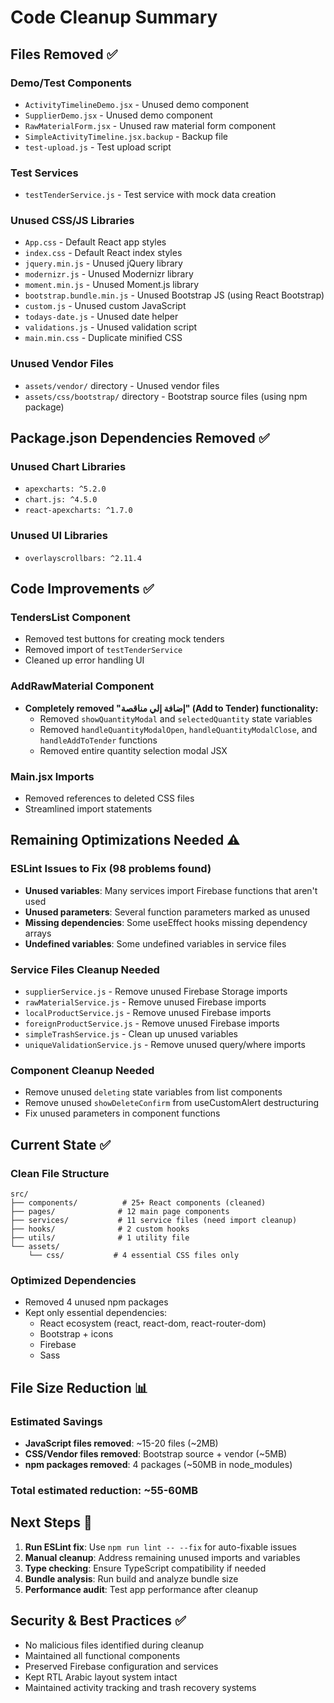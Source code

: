 # Code Cleanup Summary

## Files Removed ✅

### Demo/Test Components
- `ActivityTimelineDemo.jsx` - Unused demo component
- `SupplierDemo.jsx` - Unused demo component  
- `RawMaterialForm.jsx` - Unused raw material form component
- `SimpleActivityTimeline.jsx.backup` - Backup file
- `test-upload.js` - Test upload script

### Test Services
- `testTenderService.js` - Test service with mock data creation

### Unused CSS/JS Libraries
- `App.css` - Default React app styles
- `index.css` - Default React index styles  
- `jquery.min.js` - Unused jQuery library
- `modernizr.js` - Unused Modernizr library
- `moment.min.js` - Unused Moment.js library
- `bootstrap.bundle.min.js` - Unused Bootstrap JS (using React Bootstrap)
- `custom.js` - Unused custom JavaScript
- `todays-date.js` - Unused date helper
- `validations.js` - Unused validation script
- `main.min.css` - Duplicate minified CSS

### Unused Vendor Files
- `assets/vendor/` directory - Unused vendor files
- `assets/css/bootstrap/` directory - Bootstrap source files (using npm package)

## Package.json Dependencies Removed ✅

### Unused Chart Libraries
- `apexcharts: ^5.2.0`
- `chart.js: ^4.5.0` 
- `react-apexcharts: ^1.7.0`

### Unused UI Libraries
- `overlayscrollbars: ^2.11.4`

## Code Improvements ✅

### TendersList Component
- Removed test buttons for creating mock tenders
- Removed import of `testTenderService`
- Cleaned up error handling UI

### AddRawMaterial Component
- **Completely removed "إضافة إلي مناقصة" (Add to Tender) functionality:**
  - Removed `showQuantityModal` and `selectedQuantity` state variables
  - Removed `handleQuantityModalOpen`, `handleQuantityModalClose`, and `handleAddToTender` functions
  - Removed entire quantity selection modal JSX

### Main.jsx Imports
- Removed references to deleted CSS files
- Streamlined import statements

## Remaining Optimizations Needed ⚠️

### ESLint Issues to Fix (98 problems found)
- **Unused variables**: Many services import Firebase functions that aren't used
- **Unused parameters**: Several function parameters marked as unused  
- **Missing dependencies**: Some useEffect hooks missing dependency arrays
- **Undefined variables**: Some undefined variables in service files

### Service Files Cleanup Needed
- `supplierService.js` - Remove unused Firebase Storage imports
- `rawMaterialService.js` - Remove unused Firebase imports
- `localProductService.js` - Remove unused Firebase imports
- `foreignProductService.js` - Remove unused Firebase imports
- `simpleTrashService.js` - Clean up unused variables
- `uniqueValidationService.js` - Remove unused query/where imports

### Component Cleanup Needed
- Remove unused `deleting` state variables from list components
- Remove unused `showDeleteConfirm` from useCustomAlert destructuring
- Fix unused parameters in component functions

## Current State ✅

### Clean File Structure
```
src/
├── components/          # 25+ React components (cleaned)
├── pages/              # 12 main page components
├── services/           # 11 service files (need import cleanup)
├── hooks/              # 2 custom hooks
├── utils/              # 1 utility file
└── assets/
    └── css/           # 4 essential CSS files only
```

### Optimized Dependencies
- Removed 4 unused npm packages
- Kept only essential dependencies:
  - React ecosystem (react, react-dom, react-router-dom)
  - Bootstrap + icons
  - Firebase
  - Sass

## File Size Reduction 📊

### Estimated Savings
- **JavaScript files removed**: ~15-20 files (~2MB)
- **CSS/Vendor files removed**: Bootstrap source + vendor (~5MB)
- **npm packages removed**: 4 packages (~50MB in node_modules)

### Total estimated reduction: ~55-60MB

## Next Steps 🎯

1. **Run ESLint fix**: Use `npm run lint -- --fix` for auto-fixable issues
2. **Manual cleanup**: Address remaining unused imports and variables
3. **Type checking**: Ensure TypeScript compatibility if needed
4. **Bundle analysis**: Run build and analyze bundle size
5. **Performance audit**: Test app performance after cleanup

## Security & Best Practices ✅

- No malicious files identified during cleanup
- Maintained all functional components
- Preserved Firebase configuration and services
- Kept RTL Arabic layout system intact
- Maintained activity tracking and trash recovery systems